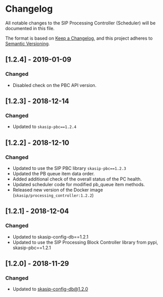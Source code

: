 # Changelog

All notable changes to the SIP Processing Controller (Scheduler) 
will be documented in this file.

The format is based on 
[Keep a Changelog](https://keepachangelog.com/en/1.0.0/),
and this project adheres to
 [Semantic Versioning](https://semver.org/spec/v2.0.0.html).

## [1.2.4] - 2019-01-09
### Changed
- Disabled check on the PBC API version.

## [1.2.3] - 2018-12-14

### Changed
- Updated to `skasip-pbc==1.2.4`

## [1.2.2] - 2018-12-10

### Changed
- Updated to use the SIP PBC library `skasip-pbc==1.2.3`
- Updated the PB queue item data order.
- Added additional check of the overall status of the PC health.
- Updated scheduler code for modified pb_queue item methods. 
- Released new version of the Docker image 
  (`skasip/processing_controller:1.2.2`) 

## [1.2.1] - 2018-12-04

### Changed
- Updated to skasip-config-db==1.2.1
- Updated to use the SIP Processing Block Controller library from pypi,
  skasip-pbc==1.2.1

## [1.2.0] - 2018-11-29

### Changed
- Updated to skasip-config-db@1.2.0
